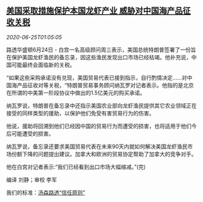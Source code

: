 <!--1593048195000-->
[美国采取措施保护本国龙虾产业 威胁对中国海产品征收关税](https://cn.reuters.com/article/us-lobster-protection-tariff-0625-idCNKBS23W03Y)
------

<div><i>2020-06-25T01:05:05</i></div><div class="StandardArticleBody_body"><p>路透华盛顿6月24日 - 白宫一名高级顾问周三表示，美国总统特朗普签署了一份旨在保护美国龙虾渔民的备忘录，因这些渔民发现出口市场已经枯竭。他补充说，中国可能最终会面临新的关税。 </p><p>“如果这些采购承诺没有兑现，美国贸易代表已接到指示，自行酌情决定……对中国海产品征收对等关税，“特朗普贸易事务顾问纳瓦罗对记者表示。他指的是北京在所谓的中美第一阶段协议中做出的1.5亿美元的购买承诺。 </p><p>纳瓦罗说，特朗普在备忘录中还指示美国农业部向龙虾渔民提供其它农业领域正在接受的同样类型的援助，以保护他们免受有害贸易行为的伤害。 </p><p>他说，援助将回溯到他们已经因中国的贸易行为而遭受的损害，也将适用于他们今后可能遭受的损害。 </p><p>纳瓦罗说，备忘录还要求美国贸易代表在未来90天内就如何解决美国龙虾渔民市场份额下降的问题提出建议。加拿大和欧洲的贸易协定帮助了加拿大的竞争对手。 </p><p>他在白宫对记者表示:“我们已经看到出口市场大幅缩减。”(完) </p><div class="Attribution_container"><div class="Attribution_attribution"><p class="Attribution_content">编译 刘静；审校 李军 </p></div></div><div class="StandardArticleBody_trustBadgeContainer"><span class="StandardArticleBody_trustBadgeTitle">我们的标准：</span><span class="trustBadgeUrl"><a href="https://www.thomsonreuters.cn/content/dam/openweb/documents/pdf/china/brochures/about-us-1.pdf">汤森路透“信任原则”</a></span></div></div>
